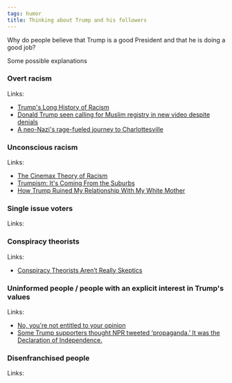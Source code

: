 ```yaml
---
tags: humor
title: Thinking about Trump and his followers
---
```


Why do people believe that Trump is a good President and that he is doing a good job?

Some possible explanations

### Overt racism

Links:

*   [Trump's Long History of Racism](http://www.rollingstone.com/politics/features/trumps-long-history-of-racism-w497876)
*   [Donald Trump seen calling for Muslim registry in new video despite denials](http://www.independent.co.uk/news/world/americas/us-elections/donald-trump-muslim-registry-video-president-islam-policies-immigration-a7424511.html)
*   [A neo-Nazi's rage-fueled journey to Charlottesville](https://www.washingtonpost.com/local/trafficandcommuting/a-neo-nazis-rage-fueled-journey-to-charlottesville/2017/08/18/a7e881fa-8296-11e7-902a-2a9f2d808496_story.html?utm_term=.72c587f78936)

### Unconscious racism

Links:

*   [The Cinemax Theory of Racism](https://whatever.scalzi.com/2016/11/10/the-cinemax-theory-of-racism/)
*   [Trumpism: It's Coming From the Suburbs](https://www.thenation.com/article/trumpism-its-coming-from-the-suburbs/)
*   [How Trump Ruined My Relationship With My White Mother](https://verysmartbrothas.theroot.com/how-trump-ruined-my-relationship-with-my-white-mother-1797935049)

### Single issue voters

Links:

### Conspiracy theorists

Links:

*   [Conspiracy Theorists Aren’t Really Skeptics](http://www.slate.com/articles/health_and_science/science/2013/11/conspiracy_theory_psychology_people_who_claim_to_know_the_truth_about_jfk.html)

### Uninformed people / people with an explicit interest in Trump's values

Links:

*   [No, you're not entitled to your opinion](https://theconversation.com/no-youre-not-entitled-to-your-opinion-9978)
*   [Some Trump supporters thought NPR tweeted ‘propaganda.’ It was the Declaration of Independence.](https://www.washingtonpost.com/news/the-fix/wp/2017/07/05/some-trump-supporters-thought-npr-tweeted-propaganda-it-was-the-declaration-of-independence/?utm_term=.208448e28f3e)

### Disenfranchised people

Links:
